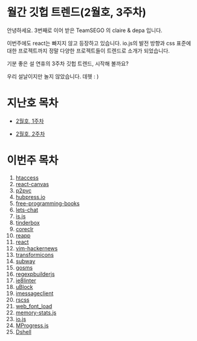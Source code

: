 # 월간 깃헙 트렌드(2월호, 3주차)

안녕하세요. 3번째로 이어 받은 TeamSEGO 의 claire & depa 입니다. 

이번주에도 react는 빠지지 않고 등장하고 있습니다. io.js의 발전 방향과 css 표준에 대한 프로젝트까지 정말 다양한 프로젝트들이 트렌드로 소개가 되었습니다.

기분 좋은 설 연휴의 3주차 깃헙 트렌드, 시작해 볼까요?

우리 설날이지만 놀지 않았습니다. 데헷 : )


# 지난호 목차

* [2월호, 1주차](https://github.com/TeamSEGO/github-trend-kr/tree/master/%5B001%5D201502-monthly)

* [2월호, 2주차](https://github.com/TeamSEGO/github-trend-kr/tree/master/%5B002%5D201502-monthly)

# 이번주 목차 

1. [htaccess](https://github.com/TeamSEGO/github-trend-kr/blob/master/%5B003%5D201502-monthly/(%23003-01)_htaccess.md)
2. [react-canvas](https://github.com/TeamSEGO/github-trend-kr/blob/master/%5B003%5D201502-monthly/(%23003-02)_react-canvas.md)
3. [p2pvc](https://github.com/TeamSEGO/github-trend-kr/blob/master/%5B003%5D201502-monthly/(%23003-03)_p2pvc.md)
4. [hubpress.io](https://github.com/TeamSEGO/github-trend-kr/blob/master/%5B003%5D201502-monthly/(%23003-04)_hubpress.io.md)
5. [free-programming-books](https://github.com/TeamSEGO/github-trend-kr/blob/master/%5B003%5D201502-monthly/(%23003-05)_free-programming-books.md)
6. [lets-chat](https://github.com/TeamSEGO/github-trend-kr/blob/master/%5B003%5D201502-monthly/(%23003-06)_lets-chat.md)
7. [is.js](https://github.com/TeamSEGO/github-trend-kr/blob/master/%5B003%5D201502-monthly/(%23003-07)_is.js.md)
8. [tinderbox](https://github.com/TeamSEGO/github-trend-kr/blob/master/%5B003%5D201502-monthly/(%23003-08)_tinderbox.md)
9. [coreclr](https://github.com/TeamSEGO/github-trend-kr/blob/master/%5B003%5D201502-monthly/(%23003-09)_coreclr.md)
10. [reapp](https://github.com/TeamSEGO/github-trend-kr/blob/master/%5B003%5D201502-monthly/(%23003-10)_reapp.md)
11. [react](https://github.com/TeamSEGO/github-trend-kr/blob/master/%5B003%5D201502-monthly/(%23003-11)_react.md)
12. [vim-hackernews](https://github.com/TeamSEGO/github-trend-kr/blob/master/%5B003%5D201502-monthly/(%23003-12)_vim-hackernews.md)
13. [transformicons](https://github.com/TeamSEGO/github-trend-kr/blob/master/%5B003%5D201502-monthly/(%23003-13)_transformicons.md)
14. [subway](https://github.com/TeamSEGO/github-trend-kr/blob/master/%5B003%5D201502-monthly/(%23003-14)_subway.md)
15. [gosms](https://github.com/TeamSEGO/github-trend-kr/blob/master/%5B003%5D201502-monthly/(%23003-15)_gosms.md)
16. [regexpbuilderjs](https://github.com/TeamSEGO/github-trend-kr/blob/master/%5B003%5D201502-monthly/(%23003-16)_regexpbuilderjs.md)
17. [ie8linter](https://github.com/TeamSEGO/github-trend-kr/blob/master/%5B003%5D201502-monthly/(%23003-17)_ie8linter.md)
18. [uBlock](https://github.com/TeamSEGO/github-trend-kr/blob/master/%5B003%5D201502-monthly/(%23003-18)_uBlock.md)
19. [imessageclient](https://github.com/TeamSEGO/github-trend-kr/blob/master/%5B003%5D201502-monthly/(%23003-19)_imessageclient.md)
20. [rscss](https://github.com/TeamSEGO/github-trend-kr/blob/master/%5B003%5D201502-monthly/(%23003-20)_rscss.md)
21. [web_font_load](https://github.com/TeamSEGO/github-trend-kr/blob/master/%5B003%5D201502-monthly/(%23003-21)_web_font_load.md)
22. [memory-stats.js](https://github.com/TeamSEGO/github-trend-kr/blob/master/%5B003%5D201502-monthly/(%23003-22)_memory-stats.js.md)
23. [io.js](https://github.com/TeamSEGO/github-trend-kr/blob/master/%5B003%5D201502-monthly/(%23003-23)_io.js.md)
24. [MProgress.js](https://github.com/TeamSEGO/github-trend-kr/blob/master/%5B003%5D201502-monthly/(%23003-24)_MProgress.js.md)
25. [Dshell](https://github.com/TeamSEGO/github-trend-kr/blob/master/%5B003%5D201502-monthly/(%23003-25)_Dshell.md)

